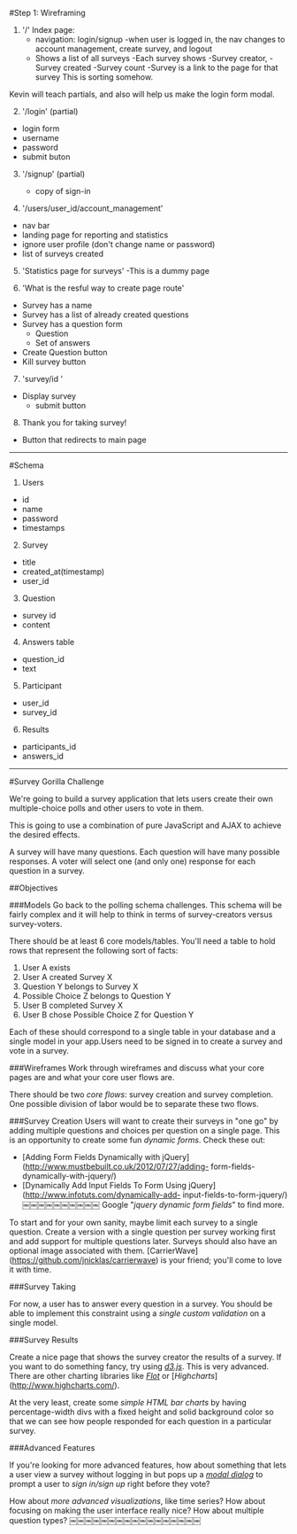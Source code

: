 #Step 1: Wireframing

1. '/' Index page: 
   - navigation: login/signup 
      -when user is logged in, the nav changes to account management, create survey, and logout
   - Shows a list of all surveys
     -Each survey shows 
        -Survey creator, 
        -Survey created
        -Survey count
        -Survey is a link to the page for that survey
   This is sorting somehow.

Kevin will teach partials, and also will help us make the
login form modal.

2. '/login' (partial)
  - login form
   - username 
   - password
   - submit buton

3. '/signup' (partial)
   - copy of sign-in

4. '/users/user_id/account_management'
  - nav bar
  - landing page for reporting and statistics
  - ignore user profile (don't change name or password)
  - list of surveys created

5. 'Statistics page for surveys'
  -This is a dummy page

6. 'What is the resful way to create page route'
  - Survey has a name
  - Survey has a list of already created questions
  - Survey has a question form
    - Question
    - Set of answers
  - Create Question button
  - Kill survey button

7. 'survey/id '
  - Display survey
    - submit button

8. Thank you for taking survey!
  - Button that redirects to main page 

----------------------------------------------------------

#Schema

1. Users
  - id
  - name
  - password
  - timestamps

2. Survey
  - title
  - created_at(timestamp)
  - user_id

3. Question
  - survey id
  - content

4. Answers table
 - question_id
 - text

5. Participant 
 - user_id
 - survey_id

6. Results
 - participants_id
 - answers_id


--------------------------------------------------------
#Survey Gorilla Challenge

We're going to build a survey application that lets users create their own multiple-choice polls and other users to vote in them.

This is going to use a combination of pure JavaScript and AJAX to achieve the desired effects.

A survey will have many questions. Each question will have many possible responses. A voter will select one (and only one) response for each question in a survey.

##Objectives 

###Models
Go back to the polling schema challenges. This schema will be fairly complex and it will help to think in terms of survey-creators versus survey-voters.

There should be at least 6 core models/tables. You'll need a table to hold rows that represent the following sort of facts:

1. User A exists
2. User A created Survey X
3. Question Y belongs to Survey X
4. Possible Choice Z belongs to Question Y
5. User B completed Survey X
6. User B chose Possible Choice Z for Question Y

Each of these should correspond to a single table in your database and a single model in your app.Users need to be signed in to create a survey and vote in a survey.

###Wireframes
Work through wireframes and discuss what your core pages are and what your core user flows are. 

There should be two _core flows_: survey creation and survey completion.
One possible division of labor would be to separate these two flows.

###Survey Creation
Users will want to create their surveys in "one go" by adding multiple questions and choices per question on a single page. This is an opportunity to create some fun _dynamic forms_. Check these out:

- [Adding Form Fields Dynamically with jQuery](http://www.mustbebuilt.co.uk/2012/07/27/adding- form-fields-dynamically-with-jquery/)
- [Dynamically Add Input Fields To Form Using jQuery](http://www.infotuts.com/dynamically-add- input-fields-to-form-jquery/)
￼￼￼￼￼￼￼￼￼￼
Google "_jquery dynamic form fields_" to find more.

To start and for your own sanity, maybe limit each survey to a single question. Create a version with a single question per survey working first and add support for multiple questions later.
Surveys should also have an optional image associated with them. [CarrierWave] (https://github.com/jnicklas/carrierwave) is your friend; you'll come to love it with time.

###Survey Taking

For now, a user has to answer every question in a survey. You should be able to implement this constraint using a _single custom validation_ on a single model.

###Survey Results

Create a nice page that shows the survey creator the results of a survey. If you want to do something fancy, try using [_d3.js_](http://d3js.org/). This is very advanced.
There are other charting libraries like [_Flot_](http://www.flotcharts.org/) or [_Highcharts_] (http://www.highcharts.com/).

At the very least, create some _simple HTML bar charts_ by having percentage-width divs with a fixed height and solid background color so that we can see how people responded for each question in a particular survey.

###Advanced Features

If you're looking for more advanced features, how about something that lets a user view a survey without logging in but pops up a [_modal dialog_](http://www.ericmmartin.com/projects/simplemodal/) to prompt a user to _sign in/sign up_ right before they vote?

How about _more advanced visualizations_, like time series? How about focusing on making the user interface really nice? How about multiple question types?
￼￼￼￼￼￼￼￼￼￼￼￼￼￼￼￼￼